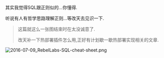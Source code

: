 其实我觉得SQL跟正则似的...你懂得. 

听说有人有哲学思路理解正则...等改天去见识一下.  

> 这篇就这么一张图结束时在太没诚意了. 
> 
> 改天补一下热部署插件怎么用,正好有计划歇一歇热部署实现相关的文章. 

![2016-07-09_RebelLabs-SQL-cheat-sheet.png](https://o4dyfn0ef.qnssl.com/image/2016-07-09_RebelLabs-SQL-cheat-sheet.png) 




